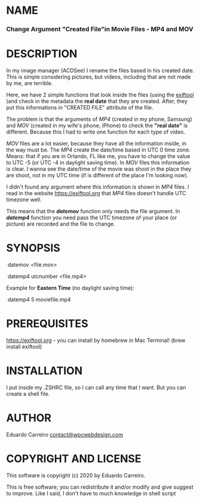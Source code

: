 # NAME

### Change Argument "Created File"in Movie Files - MP4 and MOV

# DESCRIPTION

In my image manager (ACDSee) I rename the files based in his created date. This is simple considering pictures, but videos, including that are not made by me, are terrible. 

Here, we have 2 simple functions that look inside the files (using the [exiftool](https://exiftool.org) )and check  in the metadata the **real date** that they are created. After, they put this informations in "CREATED FILE" attribute of the file.

The problem is that the arguments of *MP4* (created in my phone, Samsung) and *MOV* (created in my wife's phone, iPhone) to check the **"real date"** is different. Because this I had to write one function for each type of video.

*MOV* files are a lot easier, because they have all the information inside, in the way must be. The *MP4* create the date/time based in UTC 0 time zone. Means: that if you are in Orlando, FL like me, you have to change the value to UTC -5 (or UTC -4 in daylight saving time). In *MOV* files this information is clear. I wanna see the date/time of the movie was shoot in the place they are shoot, not in my UTC time (if is different of the place I'm looking now).

I didn't found any argument where this information is shown in *MP4* files. I read in the website https://exiftool.org that *MP4* files doesn't handle UTC timezone well.

This means that the ***datemov*** function only needs the file argument. In ***datemp4*** function you need pass the UTC timezone of your place (or picture) are recorded and the file to change.

# SYNOPSIS

​	datemov <file.mov>

​	datemp4 utcnumber <file.mp4>

Example for **Eastern Time** (no daylight saving time):

​	datemp4 5 moviefile.mp4	

# PREREQUISITES

https://exiftool.org - you can install by homebrew in Mac Terminal! (brew install exiftool)

# INSTALLATION

I put inside my .ZSHRC file, so I can call any time that I want. But you can create a shell file.

# AUTHOR

Eduardo Carreiro  [contact@wpcwebdesign.com](mailto:contact@wpcwebdesign.com)

# COPYRIGHT AND LICENSE

This software is copyright (c) 2020 by Eduardo Carreiro.

This is free software; you can redistribute it and/or modify and give suggest to improve. Like I said, I don't have to much knowledge in shell script